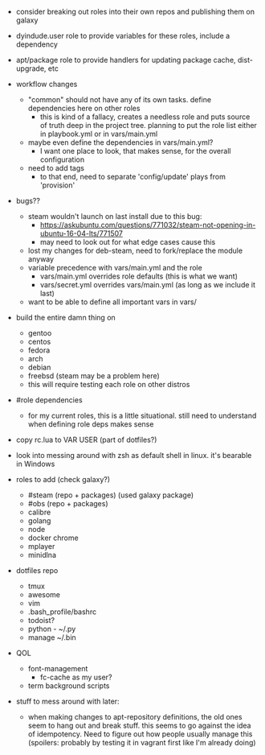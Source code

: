- consider breaking out roles into their own repos and publishing them on galaxy
- dyindude.user role to provide variables for these roles, include a dependency
- apt/package role to provide handlers for updating package cache, dist-upgrade, etc
- workflow changes
  - "common" should not have any of its own tasks. define dependencies here on other roles
    - this is kind of a fallacy, creates a needless role and puts source of truth deep in
      the project tree. planning to put the role list either in playbook.yml or in vars/main.yml
  - maybe even define the dependencies in vars/main.yml?
    - I want one place to look, that makes sense, for the overall configuration
  - need to add tags
    - to that end, need to separate 'config/update' plays from 'provision'
- bugs??
  - steam wouldn't launch on last install due to this bug:
    - https://askubuntu.com/questions/771032/steam-not-opening-in-ubuntu-16-04-lts/771507
    - may need to look out for what edge cases cause this
  - lost my changes for deb-steam, need to fork/replace the module anyway
  - variable precedence with vars/main.yml and the role
    - vars/main.yml overrides role defaults (this is what we want)
    - vars/secret.yml overrides vars/main.yml (as long as we include it last)
  - want to be able to define all important vars in vars/
- build the entire damn thing on
  - gentoo
  - centos
  - fedora
  - arch
  - debian
  - freebsd (steam may be a problem here)
  - this will require testing each role on other distros
- #role dependencies
  - for my current roles, this is a little situational. still need to understand when defining role deps makes sense
- copy rc.lua to VAR USER (part of dotfiles?)
- look into messing around with zsh as default shell in linux. it's bearable in Windows
- roles to add (check galaxy?)
  - #steam (repo + packages) (used galaxy package)
  - #obs (repo + packages)
  - calibre
  - golang
  - node
  - docker chrome
  - mplayer
  - minidlna
- dotfiles repo
  - tmux
  - awesome
  - vim
  - .bash_profile/bashrc
  - todoist?
  - python - ~/.py
  - manage ~/.bin
- QOL
  - font-management
    - fc-cache as my user?
  - term background scripts

- stuff to mess around with later:
  - when making changes to apt-repository definitions, the old ones seem to hang out and break stuff.
    this seems to go against the idea of idempotency. Need to figure out how people usually manage this
    (spoilers: probably by testing it in vagrant first like I'm already doing)
